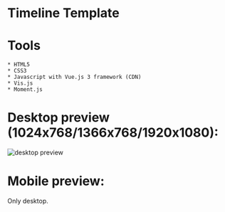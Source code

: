 # Timeline Template
# Tools 
```
* HTML5
* CSS3
* Javascript with Vue.js 3 framework (CDN)
* Vis.js
* Moment.js
```
# Desktop preview (1024x768/1366x768/1920x1080):

<img src="https://i.imgur.com/tVnID6d.png" alt="desktop preview">

# Mobile preview:
Only desktop.
